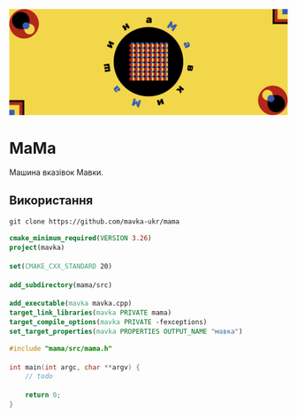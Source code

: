 <img src="./assets/cover.png" /> 

# МаМа

Машина вказівок Мавки.

## Використання

```shell
git clone https://github.com/mavka-ukr/mama
```

```CMake
cmake_minimum_required(VERSION 3.26)
project(mavka)

set(CMAKE_CXX_STANDARD 20)

add_subdirectory(mama/src)

add_executable(mavka mavka.cpp)
target_link_libraries(mavka PRIVATE mama)
target_compile_options(mavka PRIVATE -fexceptions)
set_target_properties(mavka PROPERTIES OUTPUT_NAME "мавка")
```

```c++
#include "mama/src/mama.h"

int main(int argc, char **argv) {
    // todo

    return 0;
}
```